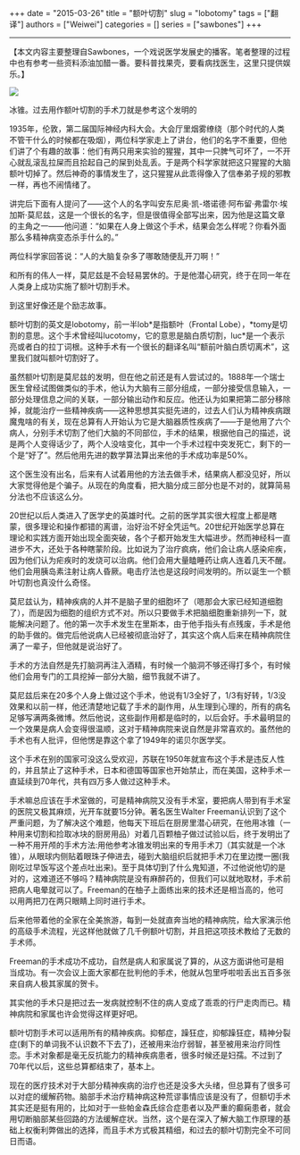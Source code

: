 +++ 
date = "2015-03-26"
title = "额叶切割"
slug = "lobotomy"
tags = ["翻译"]
authors = ["Weiwei"]
categories = []
series = ["sawbones"]
+++

* * *

【本文内容主要整理自Sawbones，一个戏说医学发展史的播客。笔者整理的过程中也有参考一些资料添油加醋一番。要科普找果壳，要看病找医生，这里只提供娱乐。】

![](http://i1.15yan.guokr.cn/c9slhv2jilql44msnsvdsdo9569q6j20.jpg)

冰锥。过去用作额叶切割的手术刀就是参考这个发明的

1935年，伦敦，第二届国际神经内科大会。大会厅里烟雾缭绕（那个时代的人类不管干什么的时候都在吸烟），两位科学家走上了讲台，他们的名字不重要，但他们讲了个有趣的故事：他们有两只用来实验的猩猩，其中一只脾气可坏了，一不开心就乱滚乱拉屎而且拾起自己的屎到处乱丢。于是两个科学家就把这只猩猩的大脑额叶切掉了。然后神奇的事情发生了，这只猩猩从此乖得像入了信奉弟子规的邪教一样，再也不闹情绪了。

讲完后下面有人提问了——这个人的名字叫安东尼奥·凯-塔诺德·阿布留·弗雷尔·埃加斯·莫尼兹，这是一个很长的名字，但是很值得全部写出来，因为他是这篇文章的主角之一——他问道：“如果在人身上做这个手术，结果会怎么样呢？你看外面那么多精神病变态杀手什么的。”

两位科学家回答说：“人的大脑复杂多了哪敢随便乱开刀啊！”

和所有的伟人一样，莫尼兹是不会轻易罢休的。于是他潜心研究，终于在同一年在人类身上成功实施了额叶切割手术。

到这里好像还是个励志故事。

额叶切割的英文是lobotomy，前一半lob\*是指额叶（Frontal Lobe），\*tomy是切割的意思。这个手术曾经叫lucotomy，它的意思是脑白质切割，luc\*是一个表示亮或者白的拉丁词根。这种手术有一个很长的翻译名叫“额前叶脑白质切离术”，这里我们就叫额叶切割好了。

虽然额叶切割是莫尼兹的发明，但在他之前还是有人尝试过的。1888年一个瑞士医生曾经试图做类似的手术，他认为大脑有三部分组成，一部分接受信息输入，一部分处理信息之间的关联，一部分输出动作和反应。他还认为如果把第二部分移除掉，就能治疗一些精神疾病——这种思想其实挺先进的，过去人们认为精神疾病跟魔鬼啥的有关，现在总算有人开始认为它是大脑器质性疾病了——于是他用了六个病人，分别手术切割了他们大脑的不同部位，手术的结果，根据他自己的描述，说是两个人变得话少了，两个人没啥变化，其中一个手术过程中突发死亡，剩下的一个是“好了”。然后他用先进的数学算法算出来他的手术成功率是50%。

这个医生没有出名，后来有人试着用他的方法去做手术，结果病人都没见好，所以大家觉得他是个骗子。从现在的角度看，把大脑分成三部分也是不对的，就算简易分法也不应该这么分。

20世纪以后人类进入了医学史的英雄时代。之前的医学其实很大程度上都是瞎蒙，很多理论和操作都错的离谱，治好治不好全凭运气。20世纪开始医学总算在理论和实践方面开始出现全面突破，各个子都开始发生大幅进步。然而神经科一直进步不大，还处于各种瞎蒙阶段。比如说为了治疗疯病，他们会让病人感染疟疾，因为他们认为疟疾时的发烧可以治病。他们会用大量瞌睡药让病人连着几天不醒。他们会用胰岛素注射让病人昏厥。电击疗法也是这段时间发明的。所以诞生一个额叶切割也真没什么奇怪。

莫尼兹认为，精神疾病的人并不是脑子里的细胞坏了（嗯那会大家已经知道细胞了），而是因为细胞的组织方式不对。所以只要做手术把脑细胞重新排列一下，就能解决问题了。他的第一次手术发生在里斯本，由于他手指头有点残废，手术是他的助手做的。做完后他说病人已经被彻底治好了，其实这个病人后来在精神病院住满了一辈子，但他就是说治好了。

手术的方法自然是先打脑洞再注入酒精，有时候一个脑洞不够还得打多个，有时候他们会用专门的工具挖掉一部分大脑，细节我就不讲了。

莫尼兹后来在20多个人身上做过这个手术，他说有1/3全好了，1/3有好转，1/3没效果和以前一样，他还清楚地记载了手术的副作用，从生理到心理的，所有的病名足够写满两条微博。然后他说，这些副作用都是临时的，以后会好。手术最明显的一个效果是病人会变得很温顺，这对于精神病院来说自然是非常喜欢的。虽然他的手术也有人批评，但他愣是靠这个拿了1949年的诺贝尔医学奖。

这个手术在别的国家可没这么受欢迎，苏联在1950年就宣布这个手术是违反人性的，并且禁止了这种手术，日本和德国等国家也开始禁止，而在美国，这种手术一直延续到70年代，共有四万多人做过这种手术。

手术嘛总应该在手术室做的，可是精神病院又没有手术室，要把病人带到有手术室的医院又极其麻烦，光开车就要15分钟。著名医生Walter Freeman认识到了这个严重问题，为了解决这个难题，他每天下班后在厨房里潜心研究，在他用冰锥（一种用来切割和捡取冰块的厨房用品）对着几百颗柚子做过试验以后，终于发明出了一种不用开颅的手术方法:用他参考冰锥发明出来的专用手术刀（其实就是一个冰锥），从眼球内侧贴着眼珠子伸进去，碰到大脑组织后就把手术刀在里边搅一圈(我刚吃过早饭写这个差点吐出来)。至于具体切到了什么鬼知道，不过他说他切的是对的，这难道还不够吗？精神病院是没有麻醉药的，但我们可以就地取材，手术前把病人电晕就可以了。Freeman的在柚子上面练出来的技术还是相当高的，他可以用两把刀在两只眼睛上同时进行手术。

后来他带着他的全家在全美旅游，每到一处就直奔当地的精神病院，给大家演示他的高级手术流程，光这样他就做了几千例额叶切割，并且把这项技术教给了无数的手术师。

Freeman的手术成功不成功，自然是病人和家属说了算的，从这方面讲他可是相当成功。有一次会议上面大家都在批判他的手术，他就从包里呼啦啦丢出五百多张来自病人极其家属的贺卡。

其实他的手术只是把过去一发病就控制不住的病人变成了乖乖的行尸走肉而已。精神病院和家属也许会觉得这样更好吧。

额叶切割手术可以适用所有的精神疾病。抑郁症，躁狂症，抑郁躁狂症，精神分裂症(剩下的单词我不认识数不下去了)，还被用来治疗弱智，甚至被用来治疗同性恋。手术对象都是毫无反抗能力的精神疾病患者，很多时候还是妇孺。不过到了70年代以后，这些总算都结束了，基本上。

现在的医疗技术对于大部分精神疾病的治疗也还是没多大头绪，但总算有了很多可以对症的缓解药物。脑部手术治疗精神病这种荒谬事情应该是没有了，但额切手术其实还是挺有用的，比如对于一些帕金森氏综合症患者以及严重的癫痫患者，就会用切断脑部某些回路的方法缓解症状。当然，这个是在深入了解大脑工作原理的基础上权衡利弊做出的选择，而且手术方式极其精细，和过去的额叶切割完全不可同日而语。